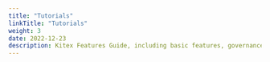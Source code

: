 ```yaml
---
title: "Tutorials"
linkTitle: "Tutorials"
weight: 3
date: 2022-12-23
description: Kitex Features Guide, including basic features, governance features, advanced features, code generation, framework extensions and options.
---
```

